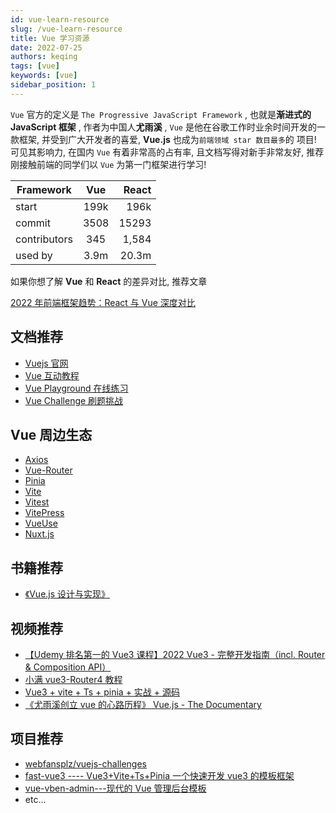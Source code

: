 ```yaml
---
id: vue-learn-resource
slug: /vue-learn-resource
title: Vue 学习资源
date: 2022-07-25
authors: keqing
tags: [vue]
keywords: [vue]
sidebar_position: 1
---
```


<!-- truncate -->

`Vue` 官方的定义是 `The Progressive JavaScript Framework` , 也就是**渐进式的 JavaScript 框架** , 作者为中国人**尤雨溪** , `Vue` 是他在谷歌工作时业余时间开发的一款框架, 并受到广大开发者的喜爱, **Vue.js** 也成为`前端领域 star 数目最多`的 项目! 可见其影响力, 在国内 `Vue` 有着非常高的占有率, 且文档写得对新手非常友好, 推荐刚接触前端的同学们以 `Vue` 为第一门框架进行学习!

| Framework    | Vue  | React |
| ------------ | :--: | ----: |
| start        | 199k |  196k |
| commit       | 3508 | 15293 |
| contributors | 345  | 1,584 |
| used by      | 3.9m | 20.3m |

如果你想了解 **Vue** 和 **React** 的差异对比, 推荐文章

[2022 年前端框架趋势：React 与 Vue 深度对比](https://tehub.com/a/9EksnVdFhG)

## 文档推荐

- [Vuejs 官网](https://vuejs.org/)
- [Vue 互动教程](https://vuejs.org/tutorial/#step-1)
- [Vue Playground 在线练习](https://sfc.vuejs.org/)
- [Vue Challenge 刷题挑战](https://vuejs-challenges.netlify.app/)

## Vue 周边生态

- [Axios](https://axios-http.com/docs/intro)
- [Vue-Router](https://router.vuejs.org/)
- [Pinia](https://pinia.vuejs.org/)
- [Vite](https://vitejs.dev/)
- [Vitest](https://vitest.dev/)
- [VitePress](https://vitepress.vuejs.org/)
- [VueUse](https://vueuse.org/)
- [Nuxt.js](https://nuxtjs.org/)

## 书籍推荐

- [《Vue.js 设计与实现》](https://developer.mozilla.org/zh-CN/)

## 视频推荐

- [【Udemy 排名第一的 Vue3 课程】2022 Vue3 - 完整开发指南（incl. Router & Composition API）](https://www.bilibili.com/video/BV1Wr4y1n7rG/?spm_id_from=333.337.search-card.all.click)
- [小满 vue3-Router4 教程](https://www.bilibili.com/video/BV1oL411P7JX/?spm_id_from=333.337.search-card.all.click&vd_source=e9c5e2aa24951421eff7112778ab4b57)
- [Vue3 + vite + Ts + pinia + 实战 + 源码](https://www.bilibili.com/video/BV1dS4y1y7vd/?spm_id_from=333.999.0.0)
- [《尤雨溪创立 vue 的心路历程》 Vue.js - The Documentary](https://www.bilibili.com/video/BV1iE411H71U/?spm_id_from=333.337.search-card.all.click)

## 项目推荐

- [webfansplz/vuejs-challenges](https://github.com/webfansplz/vuejs-challenges)
- [fast-vue3 ---- Vue3+Vite+Ts+Pinia 一个快速开发 vue3 的模板框架](https://github.com/tobe-fe-dalao/fast-vue3)
- [vue-vben-admin---现代的 Vue 管理后台模板](https://github.com/vbenjs/vue-vben-admin)
- etc...

